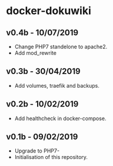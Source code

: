 # docker-dokuwiki
## v0.4b - 10/07/2019
- Change PHP7 standelone to apache2.
- Add mod_rewrite
## v0.3b - 30/04/2019
- Add volumes, traefik and backups.
## v0.2b - 10/02/2019
- Add healthcheck in docker-compose.
## v0.1b - 09/02/2019
- Upgrade to PHP7-
- Initialisation of this repository.

